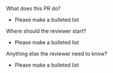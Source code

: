 What does this PR do?
* Please make a bulleted list

Where should the reviewer start?
* Please make a bulleted list

Anything else the reviewer need to know?
* Please make a bulleted list

